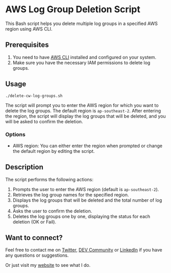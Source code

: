 # AWS Log Group Deletion Script

This Bash script helps you delete multiple log groups in a specified AWS region using AWS CLI.

## Prerequisites

1. You need to have [AWS CLI](https://aws.amazon.com/cli/) installed and configured on your system.
2. Make sure you have the necessary IAM permissions to delete log groups.

## Usage

```
./delete-cw-log-groups.sh
```

The script will prompt you to enter the AWS region for which you want to delete the log groups. The default region is `ap-southeast-2`. After entering the region, the script will display the log groups that will be deleted, and you will be asked to confirm the deletion.

### Options

- AWS region: You can either enter the region when prompted or change the default region by editing the script.

## Description

The script performs the following actions:

1. Prompts the user to enter the AWS region (default is `ap-southeast-2`).
2. Retrieves the log group names for the specified region.
3. Displays the log groups that will be deleted and the total number of log groups.
4. Asks the user to confirm the deletion.
5. Deletes the log groups one by one, displaying the status for each deletion (OK or Fail).

## Want to connect?

Feel free to contact me on [Twitter](https://twitter.com/OnlineAnto), [DEV Community](https://dev.to/antoonline/) or [LinkedIn](https://www.linkedin.com/in/anto-online) if you have any questions or suggestions.

Or just visit my [website](https://anto.online) to see what I do.
